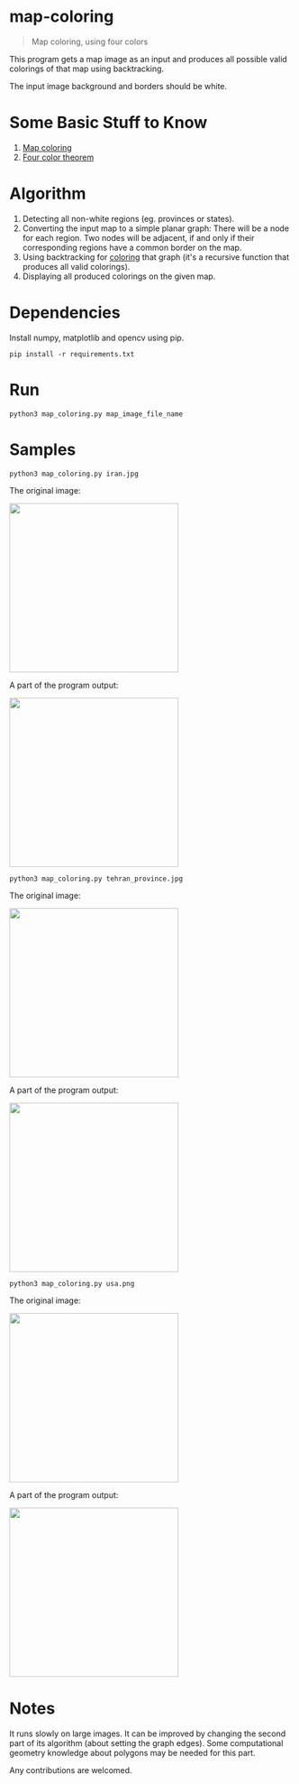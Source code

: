 # map-coloring

> Map coloring, using four colors

This program gets a map image as an input and produces all possible valid colorings of that map using backtracking.

The input image background and borders should be white.

# Some Basic Stuff to Know

1. [Map coloring](https://en.wikipedia.org/wiki/Map_coloring)
2. [Four color theorem](https://en.wikipedia.org/wiki/Four_color_theorem)

# Algorithm

1. Detecting all non-white regions (eg. provinces or states).
2. Converting the input map to a simple planar graph:
   There will be a node for each region. Two nodes will be adjacent, if and only if their corresponding regions have a common border on the map.
3. Using backtracking for [coloring](https://en.wikipedia.org/wiki/Graph_coloring#Vertex_coloring) that graph (it's a recursive function that produces all valid colorings).
4. Displaying all produced colorings on the given map.

# Dependencies

Install numpy, matplotlib and opencv using pip.

```
pip install -r requirements.txt
```

# Run

```
python3 map_coloring.py map_image_file_name
```

# Samples

```
python3 map_coloring.py iran.jpg
```

The original image:

<img src="https://user-images.githubusercontent.com/7780269/51145922-88122000-186a-11e9-9577-b4b33f767731.jpg" width="300">

A part of the program output:

<img src="https://user-images.githubusercontent.com/7780269/51145956-9eb87700-186a-11e9-9eaf-fce66e7b5b6b.gif" width="300">

```
python3 map_coloring.py tehran_province.jpg
```

The original image:

<img src="https://user-images.githubusercontent.com/7780269/51145925-88122000-186a-11e9-81a5-c3c633496866.jpg" width="300">

A part of the program output:

<img src="https://user-images.githubusercontent.com/7780269/51145952-9e1fe080-186a-11e9-8968-09861c3a7008.gif" width="300">

```
python3 map_coloring.py usa.png
```

The original image:

<img src="https://user-images.githubusercontent.com/7780269/51146422-028f6f80-186c-11e9-941c-c77f332c81b4.png" width="300">

A part of the program output:

<img src="https://user-images.githubusercontent.com/7780269/51145955-9e1fe080-186a-11e9-9cf2-96fc1a9198f7.gif" width="300">

# Notes

It runs slowly on large images. It can be improved by changing the second part of its algorithm (about setting the graph edges). Some computational geometry knowledge about polygons may be needed for this part.

Any contributions are welcomed.
